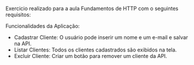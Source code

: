 Exercicio realizado para a aula Fundamentos de HTTP com o seguintes requisitos:

Funcionalidades da Aplicação:
- Cadastrar Cliente: O usuário pode inserir um nome e um e-mail e salvar na API.
- Listar Clientes: Todos os clientes cadastrados são exibidos na tela.
- Excluir Cliente: Criar um botão para remover um cliente da API.
